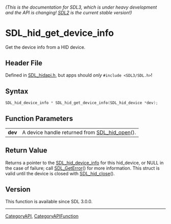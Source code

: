 ###### (This is the documentation for SDL3, which is under heavy development and the API is changing! [SDL2](https://wiki.libsdl.org/SDL2/) is the current stable version!)
# SDL_hid_get_device_info

Get the device info from a HID device.

## Header File

Defined in [SDL_hidapi.h](https://github.com/libsdl-org/SDL/blob/main/include/SDL3/SDL_hidapi.h), but apps should _only_ `#include <SDL3/SDL.h>`!

## Syntax

```c
SDL_hid_device_info * SDL_hid_get_device_info(SDL_hid_device *dev);

```

## Function Parameters

|             |                                                               |
| ----------- | ------------------------------------------------------------- |
| **dev**     | A device handle returned from [SDL_hid_open](SDL_hid_open)(). |

## Return Value

Returns a pointer to the [SDL_hid_device_info](SDL_hid_device_info) for
this hid_device, or NULL in the case of failure; call
[SDL_GetError](SDL_GetError)() for more information. This struct is valid
until the device is closed with [SDL_hid_close](SDL_hid_close)().

## Version

This function is available since SDL 3.0.0.

----
[CategoryAPI](CategoryAPI), [CategoryAPIFunction](CategoryAPIFunction)

